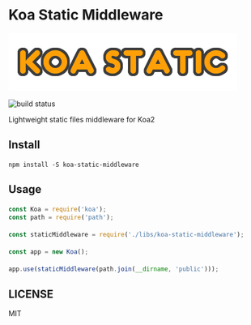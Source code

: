 # Koa Static Middleware

![logo](logo.png)

![build status](https://travis-ci.org/mosluce/koa-static.svg?branch=master)

Lightweight static files middleware for Koa2

## Install

```shell
npm install -S koa-static-middleware
```

## Usage

```js
const Koa = require('koa');
const path = require('path');

const staticMiddleware = require('./libs/koa-static-middleware');

const app = new Koa();

app.use(staticMiddleware(path.join(__dirname, 'public')));
```

## LICENSE

MIT
